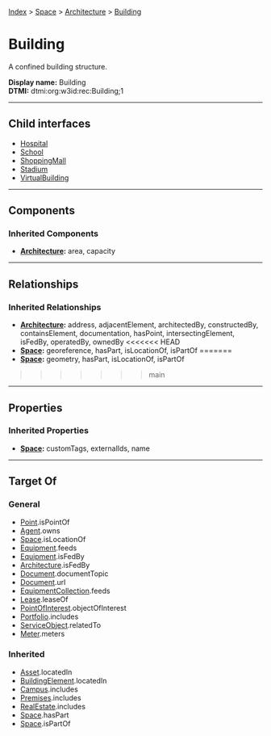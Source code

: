 [Index](../../../index.md) > [Space](../../Space.md) > [Architecture](../Architecture.md) > [Building](#)
# Building

A confined building structure.


**Display name:** Building<br />
**DTMI:** dtmi:org:w3id:rec:Building;1

---

## Child interfaces
* [Hospital](Hospital.md)
* [School](School.md)
* [ShoppingMall](ShoppingMall.md)
* [Stadium](Stadium.md)
* [VirtualBuilding](Virtual-.md)

---

## Components

### Inherited Components
* **[Architecture](../Architecture.md):** area, capacity

---

## Relationships

### Inherited Relationships
* **[Architecture](../Architecture.md):** address, adjacentElement, architectedBy, constructedBy, containsElement, documentation, hasPoint, intersectingElement, isFedBy, operatedBy, ownedBy
<<<<<<< HEAD
* **[Space](../../Space.md):** georeference, hasPart, isLocationOf, isPartOf
=======
* **[Space](../../Space.md):** geometry, hasPart, isLocationOf, isPartOf
>>>>>>> main

---

## Properties

### Inherited Properties
* **[Space](../../Space.md):** customTags, externalIds, name

---

## Target Of
### General
* [Point](../../../Point/Point.md).isPointOf
* [Agent](../../../Agent/Agent.md).owns
* [Space](../../Space.md).isLocationOf
* [Equipment](../../../Asset/Equipment/Equipment.md).feeds
* [Equipment](../../../Asset/Equipment/Equipment.md).isFedBy
* [Architecture](../Architecture.md).isFedBy
* [Document](../../../Information/Document/Document.md).documentTopic
* [Document](../../../Information/Document/Document.md).url
* [EquipmentCollection](../../../Collection/Equipment-.md).feeds
* [Lease](../../../Event/Lease.md).leaseOf
* [PointOfInterest](../../../Information/PointOfInterest.md).objectOfInterest
* [Portfolio](../../../Collection/Portfolio.md).includes
* [ServiceObject](../../../Information/ServiceObject/ServiceObject.md).relatedTo
* [Meter](../../../Asset/Equipment/Meter/Meter.md).meters
### Inherited
* [Asset](../../../Asset/Asset.md).locatedIn
* [BuildingElement](../../../BuildingElement/BuildingElement.md).locatedIn
* [Campus](../../../Collection/Campus.md).includes
* [Premises](../../../Collection/Premises.md).includes
* [RealEstate](../../../Collection/RealEstate.md).includes
* [Space](../../Space.md).hasPart
* [Space](../../Space.md).isPartOf
